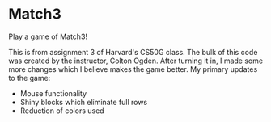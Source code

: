 # Match3
Play a game of Match3!

This is from assignment 3 of Harvard's CS50G class. The bulk of this code was created by the instructor, Colton Ogden. After turning it in, I made some more changes which I believe makes the game better.
My primary updates to the game:
* Mouse functionality
* Shiny blocks which eliminate full rows
* Reduction of colors used
